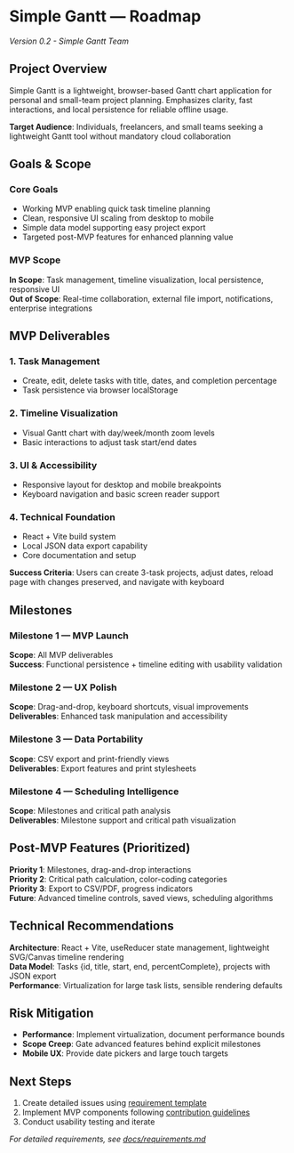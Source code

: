 # Simple Gantt — Roadmap

*Version 0.2 - Simple Gantt Team*

## Project Overview

Simple Gantt is a lightweight, browser-based Gantt chart application for personal and small-team project planning. Emphasizes clarity, fast interactions, and local persistence for reliable offline usage.

**Target Audience**: Individuals, freelancers, and small teams seeking a lightweight Gantt tool without mandatory cloud collaboration

## Goals & Scope

### Core Goals
- Working MVP enabling quick task timeline planning
- Clean, responsive UI scaling from desktop to mobile
- Simple data model supporting easy project export
- Targeted post-MVP features for enhanced planning value

### MVP Scope
**In Scope**: Task management, timeline visualization, local persistence, responsive UI  
**Out of Scope**: Real-time collaboration, external file import, notifications, enterprise integrations

## MVP Deliverables

### 1. Task Management
- Create, edit, delete tasks with title, dates, and completion percentage
- Task persistence via browser localStorage

### 2. Timeline Visualization  
- Visual Gantt chart with day/week/month zoom levels
- Basic interactions to adjust task start/end dates

### 3. UI & Accessibility
- Responsive layout for desktop and mobile breakpoints
- Keyboard navigation and basic screen reader support

### 4. Technical Foundation
- React + Vite build system
- Local JSON data export capability
- Core documentation and setup

**Success Criteria**: Users can create 3-task projects, adjust dates, reload page with changes preserved, and navigate with keyboard

## Milestones

### Milestone 1 — MVP Launch
**Scope**: All MVP deliverables  
**Success**: Functional persistence + timeline editing with usability validation

### Milestone 2 — UX Polish  
**Scope**: Drag-and-drop, keyboard shortcuts, visual improvements  
**Deliverables**: Enhanced task manipulation and accessibility

### Milestone 3 — Data Portability
**Scope**: CSV export and print-friendly views  
**Deliverables**: Export features and print stylesheets

### Milestone 4 — Scheduling Intelligence
**Scope**: Milestones and critical path analysis  
**Deliverables**: Milestone support and critical path visualization

## Post-MVP Features (Prioritized)

**Priority 1**: Milestones, drag-and-drop interactions  
**Priority 2**: Critical path calculation, color-coding categories  
**Priority 3**: Export to CSV/PDF, progress indicators  
**Future**: Advanced timeline controls, saved views, scheduling algorithms

## Technical Recommendations

**Architecture**: React + Vite, useReducer state management, lightweight SVG/Canvas timeline rendering  
**Data Model**: Tasks {id, title, start, end, percentComplete}, projects with JSON export  
**Performance**: Virtualization for large task lists, sensible rendering defaults

## Risk Mitigation

- **Performance**: Implement virtualization, document performance bounds
- **Scope Creep**: Gate advanced features behind explicit milestones  
- **Mobile UX**: Provide date pickers and large touch targets

## Next Steps

1. Create detailed issues using [requirement template](../.github/ISSUE_TEMPLATE/requirement.md)
2. Implement MVP components following [contribution guidelines](../CONTRIBUTING.md)
3. Conduct usability testing and iterate

*For detailed requirements, see [docs/requirements.md](requirements.md)*
